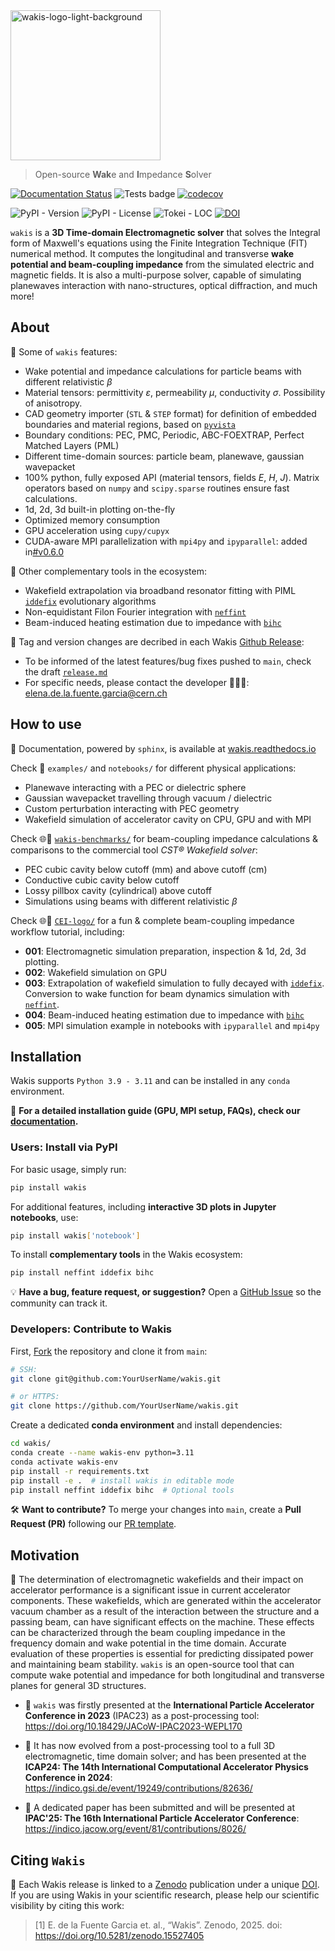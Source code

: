 <img src="https://github.com/ImpedanCEI/wakis/blob/main/docs/img/wakis-logo-pink.png" alt="wakis-logo-light-background" width="240">

> Open-source **Wak**e and **I**mpedance **S**olver

[![Documentation Status](https://readthedocs.org/projects/wakis/badge/?version=latest)](https://wakis.readthedocs.io/en/latest/?badge=latest)
![Tests badge](https://github.com/impedanCEI/wakis/actions/workflows/nightly_tests_CPU.yml/badge.svg)
[![codecov](https://codecov.io/github/elenafuengar/wakis/graph/badge.svg?token=7QPYJC23A0)](https://codecov.io/github/elenafuengar/wakis)

![PyPI - Version](https://img.shields.io/pypi/v/wakis?style=flat-square&color=blue)
![PyPI - License](https://img.shields.io/pypi/l/wakis?style=flat-square&color=pink)
![Tokei - LOC](https://tokei.rs/b1/github/ImpedanCEI/wakis?category=code?/style=square&color=green)
[![DOI](https://zenodo.org/badge/DOI/10.5281/zenodo.15527405.svg)](https://doi.org/10.5281/zenodo.15527405)


`wakis` is a **3D Time-domain Electromagnetic solver** that solves the Integral form of Maxwell's equations using the Finite Integration Technique (FIT) numerical method. It computes the longitudinal and transverse **wake potential and beam-coupling impedance** from the simulated electric and magnetic fields. It is also a multi-purpose solver, capable of simulating planewaves interaction with nano-structures, optical diffraction, and much more!

## About
🚀 Some of `wakis` features:
* Wake potential and impedance calculations for particle beams with different relativistic $\beta$
* Material tensors: permittivity $\varepsilon$, permeability $\mu$, conductivity $\sigma$. Possibility of anisotropy.
* CAD geometry importer (`STL` & `STEP` format) for definition of embedded boundaries and material regions, based on [`pyvista`](https://github.com/pyvista/pyvista) 
* Boundary conditions: PEC, PMC, Periodic, ABC-FOEXTRAP, Perfect Matched Layers (PML)
* Different time-domain sources: particle beam, planewave, gaussian wavepacket
* 100% python, fully exposed API (material tensors, fields $E$, $H$, $J$). Matrix operators based on `numpy` and `scipy.sparse` routines ensure fast calculations.
* 1d, 2d, 3d built-in plotting on-the-fly
* Optimized memory consumption
* GPU acceleration using `cupy/cupyx`
* CUDA-aware MPI parallelization with `mpi4py` and `ipyparallel`: added in[#v0.6.0](https://github.com/ImpedanCEI/wakis/releases/tag/v0.6.0)

🧩 Other complementary tools in the ecosystem:
* Wakefield extrapolation via broadband resonator fitting with PIML [`iddefix`](https://github.com/ImpedanCEI/IDDEFIX) evolutionary algorithms
* Non-equidistant Filon Fourier integration with [`neffint`](https://github.com/ImpedanCEI/neffint)
* Beam-induced heating estimation due to impedance with [`bihc`](https://github.com/ImpedanCEI/BIHC)

📣 Tag and version changes are decribed in each Wakis [Github Release](https://github.com/ImpedanCEI/wakis/releases):
* To be informed of the latest features/bug fixes pushed to `main`, check the draft [`release.md`](https://github.com/ImpedanCEI/wakis/blob/main/release.md)
* For specific needs, please contact the developer 👩‍💻👋: elena.de.la.fuente.garcia@cern.ch

## How to use
📖 Documentation, powered by `sphinx`, is available at [wakis.readthedocs.io](https://wakis.readthedocs.io/en/latest/index.html)

Check 📁 `examples/` and `notebooks/` for different physical applications:
* Planewave interacting with a PEC or dielectric sphere
* Gaussian wavepacket travelling through vacuum / dielectric
* Custom perturbation interacting with PEC geometry 
* Wakefield simulation of accelerator cavity on CPU, GPU and with MPI

Check 🌐📁 [`wakis-benchmarks/`](https://github.com/ImpedanCEI/wakis-benchmarks) for beam-coupling impedance calculations & comparisons to the commercial tool *CST® Wakefield solver*:
* PEC cubic cavity below cutoff (mm) and above cutoff (cm)
* Conductive cubic cavity below cutoff
* Lossy pillbox cavity (cylindrical) above cutoff
* Simulations using beams with different relativistic $\beta$

Check 🌐📁 [`CEI-logo/`](https://github.com/ImpedanCEI/CEI-logo) for a fun & complete beam-coupling impedance workflow tutorial, including:
* **001**: Electromagnetic simulation preparation, inspection & 1d, 2d, 3d plotting.
* **002**: Wakefield simulation on GPU
* **003**: Extrapolation of wakefield simulation to fully decayed with [`iddefix`](https://github.com/ImpedanCEI/IDDEFIX). Conversion to wake function for beam dynamics simulation with [`neffint`](https://github.com/ImpedanCEI/neffint).
* **004**: Beam-induced heating estimation due to impedance with [`bihc`](https://github.com/ImpedanCEI/BIHC)
* **005**: MPI simulation example in notebooks with `ipyparallel` and `mpi4py`

## Installation
Wakis supports `Python 3.9 - 3.11` and can be installed in any `conda` environment.

📖 **For a detailed installation guide (GPU, MPI setup, FAQs), check our [documentation](https://wakis.readthedocs.io/en/latest/installation.html).**

### Users: Install via PyPI  
For basic usage, simply run:
```bash
pip install wakis
```
For additional features, including **interactive 3D plots in Jupyter notebooks**, use:
```bash
pip install wakis['notebook']
```
To install **complementary tools** in the Wakis ecosystem:
```bash
pip install neffint iddefix bihc
```
💡 **Have a bug, feature request, or suggestion?** Open a [GitHub Issue](https://github.com/ImpedanCEI/wakis/issues) so the community can track it.

### Developers: Contribute to Wakis  
First, [Fork](https://github.com/ImpedanCEI/wakis/fork) the repository and clone it from `main`:
```bash
# SSH:
git clone git@github.com:YourUserName/wakis.git

# or HTTPS:
git clone https://github.com/YourUserName/wakis.git
```
Create a dedicated **conda environment** and install dependencies:
```bash
cd wakis/
conda create --name wakis-env python=3.11
conda activate wakis-env
pip install -r requirements.txt
pip install -e .  # install wakis in editable mode
pip install neffint iddefix bihc  # Optional tools
```
🛠️ **Want to contribute?**  To merge your changes into `main`, create a **Pull Request (PR)** following our [PR template](https://github.com/ImpedanCEI/wakis/blob/main/.github/pull_request_template.md).

## Motivation
🎯 The determination of electromagnetic wakefields and their impact on accelerator performance is a significant issue in current accelerator components. These wakefields, which are generated within the accelerator vacuum chamber as a result of the interaction between the structure and a passing beam, can have significant effects on the machine. 
These effects can be characterized through the beam coupling impedance in the frequency domain and wake potential in the time domain. Accurate evaluation of these properties is essential for predicting dissipated power and maintaining beam stability. 
`wakis` is an open-source tool that can compute wake potential and impedance for both longitudinal and transverse planes for general 3D structures. 

* 🌱 `wakis` was firstly presented at the **International Particle Accelerator Conference in 2023** (IPAC23) as a post-processing tool: https://doi.org/10.18429/JACoW-IPAC2023-WEPL170
  
* 🌳 It has now evolved from a post-processing tool to a full 3D electromagnetic, time domain solver; and has been presented at the **ICAP24: The 14th International Computational Accelerator Physics Conference in 2024**: https://indico.gsi.de/event/19249/contributions/82636/

* 🌸 A dedicated paper has been submitted and will be presented at **IPAC'25: The 16th International Particle Accelerator Conference**: https://indico.jacow.org/event/81/contributions/8026/ 

## Citing `Wakis`
🔖 Each Wakis release is linked to a [Zenodo](https://zenodo.org/records/15011421) publication under a unique [DOI](https://doi.org/10.5281/zenodo.15011421). If you are using Wakis in your scientific research, please help our scientific visibility by citing this work:

> [1] E. de la Fuente Garcia et. al., “Wakis”. Zenodo, 2025. doi: https://doi.org/10.5281/zenodo.15527405



